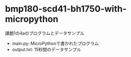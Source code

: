 # bmp180-scd41-bh1750-with-micropython
課題1の4aのプログラムとデータサンプル

- main.py: MicroPythonで書かれたプログラム
- output.txt: 15秒間のデータサンプル
